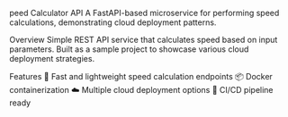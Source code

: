 peed Calculator API
A FastAPI-based microservice for performing speed calculations, demonstrating cloud deployment patterns.

Overview
Simple REST API service that calculates speed based on input parameters. Built as a sample project to showcase various cloud deployment strategies.

Features
🚀 Fast and lightweight speed calculation endpoints
📦 Docker containerization
☁️ Multiple cloud deployment options
🔄 CI/CD pipeline ready
